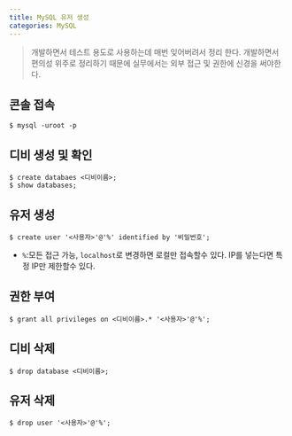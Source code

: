 ```yaml
---
title: MySQL 유저 생성
categories: MySQL
---
```


> 개발하면서 테스트 용도로 사용하는데 매번 잊어버려서 정리 한다.
> 개발하면서 편의성 위주로 정리하기 때문에 실무에서는 외부 접근 및 권한에 신경을 써야한다.

## 콘솔 접속
```
$ mysql -uroot -p
```

## 디비 생성 및 확인
```
$ create databaes <디비이름>;
$ show databases;
```

## 유저 생성
```
$ create user '<사용자>'@'%' identified by '비밀번호';
```
- `%`:모든 접근 가능, `localhost`로 변경하면 로컬만 접속할수 있다. IP를 넣는다면 특정 IP만 제한할수 있다.

## 권한 부여
```
$ grant all privileges on <디비이름>.* '<사용자>'@'%';
```

## 디비 삭제
```
$ drop database <디비이름>;
```

## 유저 삭제
```
$ drop user '<사용자>'@'%';
```
